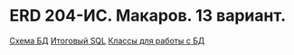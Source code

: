 # ERD 204-ИС. Макаров. 13 вариант.

[Схема БД](https://github.com/patriot-8891/eetk-erd/blob/master/db.png)
[Итоговый SQL](https://github.com/patriot-8891/eetk-erd/blob/master/db.sql)
[Классы для работы с БД](https://github.com/patriot-8891/eetk-erd/tree/master/grails-app/domain/eetk)